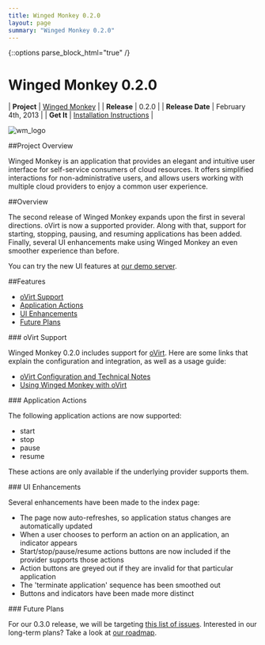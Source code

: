 ```yaml
---
title: Winged Monkey 0.2.0
layout: page
summary: "Winged Monkey 0.2.0"
---
```

{::options parse_block_html="true" /}

Winged Monkey 0.2.0
==========

<div class='container_24'>
  <div class='grid_8'>

| **Project**      | [Winged Monkey](http://www.wingedmonkey.org) |
| **Release**      | 0.2.0          |
| **Release Date** | February 4th, 2013 |
| **Get It**       | [Installation Instructions](http://www.wingedmonkey.org/get_started.html) |

  </div>
  <div class='grid_16'>

<div class="section-grouping">

![wm_logo](http://www.wingedmonkey.org/images/logo.png)

##Project Overview

Winged Monkey is an application that provides an elegant and intuitive user interface for self-service consumers of cloud resources.  It offers simplified interactions for non-administrative users, and allows users working with multiple cloud providers to enjoy a common user experience.

</div>

<div class="section-grouping">

##Overview

The second release of Winged Monkey expands upon the first in several directions.  oVirt is now a supported provider.  Along with that, support for starting, stopping, pausing, and resuming applications has been added.  Finally, several UI enhancements make using Winged Monkey an even smoother experience than before.

You can try the new UI features at <a href="http://demo.wingedmonkey.org">our demo server</a>.
</div>

<div class="section-grouping">

##Features

- [oVirt Support](#ovirt)
- [Application Actions](#application-actions)
- [UI Enhancements](#ui-enhancements)
- [Future Plans](#future)

</div>

<div id="ovirt" class="section-grouping">
### oVirt Support

Winged Monkey 0.2.0 includes support for [oVirt](http://www.ovirt.org).  Here are some links that explain the configuration and integration, as well as a usage guide:

* [oVirt Configuration and Technical Notes](https://github.com/wingedmonkey/documents/wiki/ovirt)
* [Using Winged Monkey with oVirt](https://github.com/wingedmonkey/documents/wiki/Using-Winged-Monkey-with-oVirt)
</div>
<div id="application-actions" class="section-grouping">
### Application Actions

The following application actions are now supported:

* start
* stop
* pause
* resume

These actions are only available if the underlying provider supports them.
</div>
<div id="ui-enhancements" class="section-grouping">
### UI Enhancements

Several enhancements have been made to the index page:

* The page now auto-refreshes, so application status changes are automatically updated
* When a user chooses to perform an action on an application, an indicator appears
* Start/stop/pause/resume actions buttons are now included if the provider supports those actions
* Action buttons are greyed out if they are invalid for that particular application
* The 'terminate application' sequence has been smoothed out
* Buttons and indicators have been made more distinct

</div>
<div id="future" class="section-grouping">
### Future Plans

For our 0.3.0 release, we will be targeting [this list of issues](https://github.com/wingedmonkey/wingedmonkey/issues?milestone=8&state=open).  Interested in our long-term plans?  Take a look at [our roadmap](http://www.wingedmonkey.org/roadmap.html).

</div>

  </div>
</div>